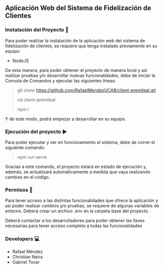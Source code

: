 
## Aplicación Web del Sistema de Fidelización de Clientes

### Instalación del Proyecto :pencil:

Para poder realizar la instalación de la aplicación web del sistema de fidelización de clientes, se requiere que tenga 
instalado previamente en su equipo:

- NodeJS

De esta manera, para poder obtener el proyecto de manera local y así realizar pruebas y/o desarrollar nuevas funcionalidades, 
debe de iniciar la Consola de Comandos y ejecutar las siguientes líneas:

> git clone https://github.com/RafaelMendezUCAB/client-premileal.git

> cd client-premileal

> npm i

Y de este modo, podrá empezar a desarrollar en su equipo.

### Ejecución del proyecto :arrow_forward:

Para poder ejecutar y ver en funcionamiento el sistema, debe de correr el siguiente comando:

> npm run serve

Gracias a este comando, el proyecto estará en estado de ejecución y, además, se actualizará automáticamente a medida que vaya 
realizando cambios en el código.

### Permisos :closed_lock_with_key:

Para tener acceso a las distintas funcionalidades que ofrece la aplicación y así poder realizar cambios y/o pruebas, se 
requiere de algunas variables de entorno. Deberá crear un archivo .env en la carpeta base del proyecto.

Deberá contactar a los desarrolladores para poder obtener las llaves necesarias para tener acceso completo a todas las 
funcionalidades 

### Developers :computer:

- Rafael Méndez
- Christian Neira
- Gabriel Tovar